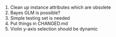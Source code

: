 1. Clean up instance attributes which are obsolete
2. Bayes GLM is possible?
3. Simple testing set is needed
4. Put things in CHANGED.md
5. Violin y-axis selection should be dynamic